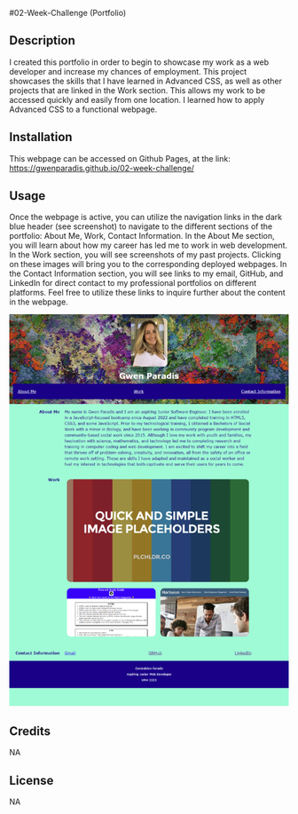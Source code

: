 #02-Week-Challenge (Portfolio)

## Description

I created this portfolio in order to begin to showcase my work as a web developer and increase my chances of employment. This project showcases the skills that I have learned in Advanced CSS, as well as other projects that are linked in the Work section. This allows my work to be accessed quickly and easily from one location. I learned how to apply Advanced CSS to a functional webpage.

## Installation

This webpage can be accessed on Github Pages, at the link: https://gwenparadis.github.io/02-week-challenge/

## Usage

Once the webpage is active, you can utilize the navigation links in the dark blue header (see screenshot) to navigate to the different sections of the portfolio: About Me, Work, Contact Information. In the About Me section, you will learn about how my career has led me to work in web development. In  the Work section, you will see screenshots of my past projects. Clicking on these images will bring you to the corresponding deployed webpages. In the Contact Information section, you will see links to my email, GitHub, and LinkedIn for direct contact to my professional portfolios on different platforms. Feel free to utilize these links to inquire further about the content in the webpage.

![Portfolio Readme Screenshot](./assets/portfolio-readme-screenshot.png)

## Credits

NA

## License

NA
